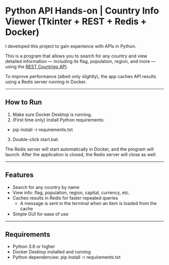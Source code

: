 # Python API Hands-on | Country Info Viewer (Tkinter + REST + Redis + Docker)

I developed this project to gain experience with APIs in Python.

This is a program that allows you to search for any country and view detailed information — including its flag, population, region, and more — using the [REST Countries API](https://restcountries.com/).

To improve performance (albeit only slightly), the app caches API results using a Redis server running in Docker.

---

## How to Run
1. Make sure Docker Desktop is running.
2. (First time only) Install Python requirements:
  - pip install -r requirements.txt
3. Double-click start.bat.

The Redis server will start automatically in Docker, and the program will launch.
After the application is closed, the Redis server will close as well.

---

## Features

- Search for any country by name
- View info: flag, population, region, capital, currency, etc.
- Caches results in Redis for faster repeated queries
  -  A message is sent in the terminal when an item is loaded from the cache
- Simple GUI for ease of use

---

## Requirements

- Python 3.8 or higher
- Docker Desktop installed and running
- Python dependencies:
  pip install -r requirements.txt





